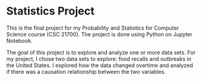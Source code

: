 # Statistics Project

This is the final project for my Probability and Statistics for Computer Science course (CSC 21700). The project is done using Python on Jupyter Notebook.

The goal of this project is to explore and analyze one or more data sets. For my project, I chose two data sets to explore: food recalls and outbreaks in the United States. I explored how the data changed overtime and analyzed if there was a causation relationship between the two variables.
